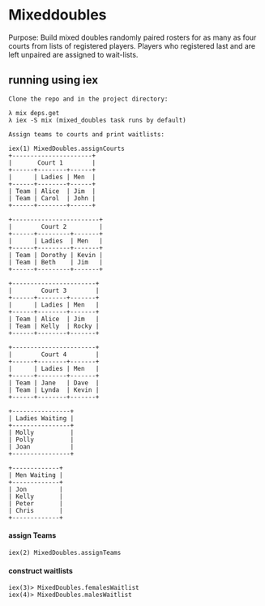 # Mixeddoubles

Purpose: Build mixed doubles randomly paired rosters for as many as four courts from lists of registered players.  Players who registered last and are left unpaired are assigned to wait-lists.

## running using iex
    Clone the repo and in the project directory:
    
    λ mix deps.get
    λ iex -S mix (mixed_doubles task runs by default)
    
    Assign teams to courts and print waitlists:
    
    iex(1) MixedDoubles.assignCourts
    +----------------------+
    |       Court 1        |
    +------+--------+------+
    |      | Ladies | Men  |
    +------+--------+------+
    | Team | Alice  | Jim  |
    | Team | Carol  | John |
    +------+--------+------+

    +------------------------+
    |        Court 2         |
    +------+---------+-------+
    |      | Ladies  | Men   |
    +------+---------+-------+
    | Team | Dorothy | Kevin |
    | Team | Beth    | Jim   |
    +------+---------+-------+

    +-----------------------+
    |        Court 3        |
    +------+--------+-------+
    |      | Ladies | Men   |
    +------+--------+-------+
    | Team | Alice  | Jim   |
    | Team | Kelly  | Rocky |
    +------+--------+-------+

    +-----------------------+
    |        Court 4        |
    +------+--------+-------+
    |      | Ladies | Men   |
    +------+--------+-------+
    | Team | Jane   | Dave  |
    | Team | Lynda  | Kevin |
    +------+--------+-------+

    +----------------+
    | Ladies Waiting |
    +----------------+
    | Molly          |
    | Polly          |
    | Joan           |
    +----------------+

    +-------------+
    | Men Waiting |
    +-------------+
    | Jon         |
    | Kelly       |
    | Peter       |
    | Chris       |
    +-------------+


#### assign Teams 

    iex(2) MixedDoubles.assignTeams

#### construct waitlists

    iex(3)> MixedDoubles.femalesWaitlist
    iex(4)> MixedDoubles.malesWaitlist
